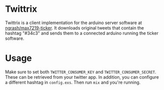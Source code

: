 # Twittrix

Twittrix is a client implementation for the arduino server software at
[ngrash/max7219-ticker](https://github.com/ngrash/max7219-ticker). It downloads
original tweets that contain the hashtag "#34c3" and sends them to a connected
arduino running the ticker software.

# Usage

Make sure to set both `TWITTER_CONSUMER_KEY` and `TWITTER_CONSUMER_SECRET`.
These can be retrieved from your twitter app.
In addition, you can configure a different hashtag in `config.exs`.
Then run `mix` and you're running.
